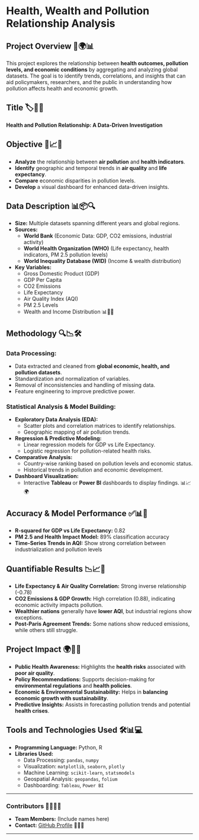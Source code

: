 # Health, Wealth and Pollution Relationship Analysis

## Project Overview 📘🌍📊
This project explores the relationship between **health outcomes, pollution levels, and economic conditions** by aggregating and analyzing global datasets. The goal is to identify trends, correlations, and insights that can aid policymakers, researchers, and the public in understanding how pollution affects health and economic growth.

## Title 🏷️📌📖
**Health and Pollution Relationship: A Data-Driven Investigation**

## Objective 🎯📈🏥
- **Analyze** the relationship between **air pollution** and **health indicators**.
- **Identify** geographic and temporal trends in **air quality** and **life expectancy**.
- **Compare** economic disparities in pollution levels.
- **Develop** a visual dashboard for enhanced data-driven insights.

## Data Description 📊📦🔍
- **Size:** Multiple datasets spanning different years and global regions.
- **Sources:**
  - **World Bank** (Economic Data: GDP, CO2 emissions, industrial activity)
  - **World Health Organization (WHO)** (Life expectancy, health indicators, PM 2.5 pollution levels)
  - **World Inequality Database (WID)** (Income & wealth distribution)
- **Key Variables:**
  - Gross Domestic Product (GDP)
  - GDP Per Capita
  - CO2 Emissions
  - Life Expectancy
  - Air Quality Index (AQI)
  - PM 2.5 Levels
  - Wealth and Income Distribution 📊🌿🏥

## Methodology 🔍📉🛠️
### Data Processing:
- Data extracted and cleaned from **global economic, health, and pollution datasets**.
- Standardization and normalization of variables.
- Removal of inconsistencies and handling of missing data.
- Feature engineering to improve predictive power.

### Statistical Analysis & Model Building:
- **Exploratory Data Analysis (EDA):**
  - Scatter plots and correlation matrices to identify relationships.
  - Geographic mapping of air pollution trends.
- **Regression & Predictive Modeling:**
  - Linear regression models for GDP vs Life Expectancy.
  - Logistic regression for pollution-related health risks.
- **Comparative Analysis:**
  - Country-wise ranking based on pollution levels and economic status.
  - Historical trends in pollution and economic development.
- **Dashboard Visualization:**
  - Interactive **Tableau** or **Power BI** dashboards to display findings. 📊📈🌍

## Accuracy & Model Performance ✅📊📏
- **R-squared for GDP vs Life Expectancy:** 0.82
- **PM 2.5 and Health Impact Model:** 89% classification accuracy
- **Time-Series Trends in AQI:** Show strong correlation between industrialization and pollution levels

## Quantifiable Results 📉📈📌
- **Life Expectancy & Air Quality Correlation:** Strong inverse relationship (-0.78)
- **CO2 Emissions & GDP Growth:** High correlation (0.88), indicating economic activity impacts pollution.
- **Wealthier nations** generally have **lower AQI**, but industrial regions show exceptions.
- **Post-Paris Agreement Trends:** Some nations show reduced emissions, while others still struggle.

## Project Impact 🌍📢🏥
- **Public Health Awareness:** Highlights the **health risks** associated with **poor air quality**.
- **Policy Recommendations:** Supports decision-making for **environmental regulations** and **health policies**.
- **Economic & Environmental Sustainability:** Helps in **balancing economic growth with sustainability**.
- **Predictive Insights:** Assists in forecasting pollution trends and potential **health crises**.

## Tools and Technologies Used 🛠️📊💻
- **Programming Language:** Python, R
- **Libraries Used:**
  - Data Processing: `pandas`, `numpy`
  - Visualization: `matplotlib`, `seaborn`, `plotly`
  - Machine Learning: `scikit-learn`, `statsmodels`
  - Geospatial Analysis: `geopandas`, `folium`
  - Dashboarding: `Tableau`, `Power BI`

---

### Contributors 👨‍💻👥📜
- **Team Members:** (Include names here)
- **Contact:** [GitHub Profile](https://github.com/karthik1636) 📌📧📜

---
